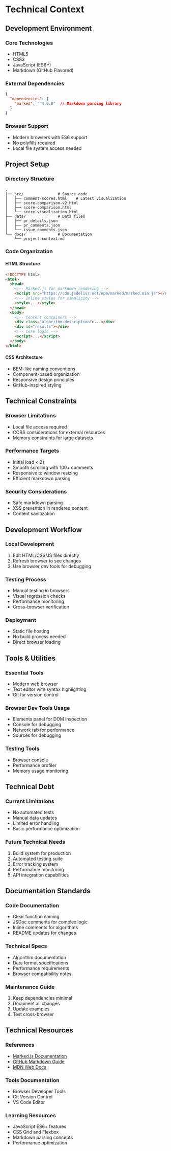 # Technical Context

## Development Environment

### Core Technologies
- HTML5
- CSS3
- JavaScript (ES6+)
- Markdown (GitHub Flavored)

### External Dependencies
```json
{
  "dependencies": {
    "marked": "^4.0.0"  // Markdown parsing library
  }
}
```

### Browser Support
- Modern browsers with ES6 support
- No polyfills required
- Local file system access needed

## Project Setup

### Directory Structure
```
.
├── src/               # Source code
│   ├── comment-scores.html    # Latest visualization
│   ├── score-comparison-v2.html
│   ├── score-comparison.html
│   └── score-visualization.html
├── data/              # Data files
│   ├── pr_details.json
│   ├── pr_comments.json
│   └── issue_comments.json
└── docs/              # Documentation
    └── project-context.md
```

### Code Organization

#### HTML Structure
```html
<!DOCTYPE html>
<html>
  <head>
    <!-- Marked.js for markdown rendering -->
    <script src="https://cdn.jsdelivr.net/npm/marked/marked.min.js"></script>
    <!-- Inline styles for simplicity -->
    <style>...</style>
  </head>
  <body>
    <!-- Content containers -->
    <div class="algorithm-description">...</div>
    <div id="results"></div>
    <!-- Core logic -->
    <script>...</script>
  </body>
</html>
```

#### CSS Architecture
- BEM-like naming conventions
- Component-based organization
- Responsive design principles
- GitHub-inspired styling

## Technical Constraints

### Browser Limitations
- Local file access required
- CORS considerations for external resources
- Memory constraints for large datasets

### Performance Targets
- Initial load < 2s
- Smooth scrolling with 100+ comments
- Responsive to window resizing
- Efficient markdown parsing

### Security Considerations
- Safe markdown parsing
- XSS prevention in rendered content
- Content sanitization

## Development Workflow

### Local Development
1. Edit HTML/CSS/JS files directly
2. Refresh browser to see changes
3. Use browser dev tools for debugging

### Testing Process
- Manual testing in browsers
- Visual regression checks
- Performance monitoring
- Cross-browser verification

### Deployment
- Static file hosting
- No build process needed
- Direct browser loading

## Tools & Utilities

### Essential Tools
- Modern web browser
- Text editor with syntax highlighting
- Git for version control

### Browser Dev Tools Usage
- Elements panel for DOM inspection
- Console for debugging
- Network tab for performance
- Sources for debugging

### Testing Tools
- Browser console
- Performance profiler
- Memory usage monitoring

## Technical Debt

### Current Limitations
- No automated tests
- Manual data updates
- Limited error handling
- Basic performance optimization

### Future Technical Needs
1. Build system for production
2. Automated testing suite
3. Error tracking system
4. Performance monitoring
5. API integration capabilities

## Documentation Standards

### Code Documentation
- Clear function naming
- JSDoc comments for complex logic
- Inline comments for algorithms
- README updates for changes

### Technical Specs
- Algorithm documentation
- Data format specifications
- Performance requirements
- Browser compatibility notes

### Maintenance Guide
1. Keep dependencies minimal
2. Document all changes
3. Update examples
4. Test cross-browser

## Technical Resources

### References
- [Marked.js Documentation](https://marked.js.org/)
- [GitHub Markdown Guide](https://guides.github.com/features/mastering-markdown/)
- [MDN Web Docs](https://developer.mozilla.org/)

### Tools Documentation
- Browser Developer Tools
- Git Version Control
- VS Code Editor

### Learning Resources
- JavaScript ES6+ features
- CSS Grid and Flexbox
- Markdown parsing concepts
- Performance optimization
